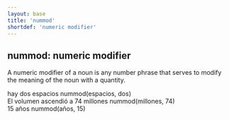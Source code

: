 ```yaml
---
layout: base
title: 'nummod'
shortdef: 'numeric modifier'
---
```


## nummod: numeric modifier

A numeric modifier of a noun is any number phrase that serves to modify the
meaning of the noun with a quantity.

<div class="sd-parse">
hay dos espacios
nummod(espacios, dos)
</div>

<div class="sd-parse">
El volumen ascendió a 74 millones
nummod(millones, 74)
</div>

<div class="sd-parse">
15 años
nummod(años, 15)
</div>

